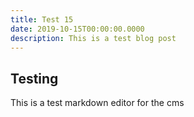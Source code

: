 ```yaml
---
title: Test 15
date: 2019-10-15T00:00:00.0000
description: This is a test blog post
---
```

## Testing

This is a test markdown editor for the cms
